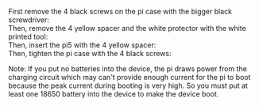 First remove the 4 black screws on the pi case with the bigger black screwdriver:  
Then, remove the 4 yellow spacer and the white protector with the white printed tool:  
Then, insert the pi5 with the 4 yellow spacer:  
Then, tighten the pi case with the 4 black screws:  


Note: If you put no batteries into the device, the pi draws power from the charging circuit which may can't provide enough current for the pi to boot because the peak current during booting is very high.
So you must put at least one 18650 battery into the device to make the device boot.  
